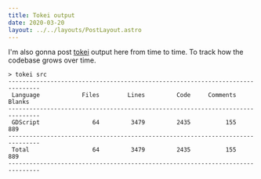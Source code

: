 ```yaml
---
title: Tokei output
date: 2020-03-20
layout: ../../layouts/PostLayout.astro
---
```


I'm also gonna post [tokei](https://github.com/XAMPPRocky/tokei) output here
from time to time. To track how the codebase grows over time.

```
> tokei src
-------------------------------------------------------------------------------
 Language            Files        Lines         Code     Comments       Blanks
-------------------------------------------------------------------------------
 GDScript               64         3479         2435          155          889
-------------------------------------------------------------------------------
 Total                  64         3479         2435          155          889
-------------------------------------------------------------------------------
```
